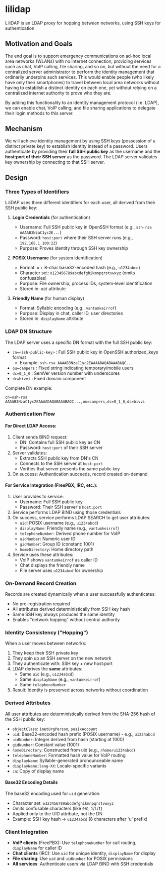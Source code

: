 # lilidap
LiliDAP is an LDAP proxy for hopping between networks, using SSH keys for authentication

## Motivation and Goals

The end goal is to support emergency communications on ad-hoc local area networks (WLANs) with no internet connection, providing services such as chat, VoIP calling, file sharing, and so on, but without the need for a centralized server administrator to perform the identity management that ordinarily underpins such services.  This would enable people (who likely have only their smartphones) to travel between local area networks without having to establish a distinct identity on each one, yet without relying on a centralized internet authority to prove who they are.

By adding this functionality to an identity management protocol (i.e. LDAP), we can enable chat, VoIP calling, and file sharing applications to delegate their login methods to this server.


## Mechanism

We will achieve identity management by using SSH keys (possession of a distinct private key) to establish identity instead of a password. Users authenticate by providing their **full SSH public key** as the username and the **host:port of their SSH server** as the password. The LDAP server validates key ownership by connecting to that SSH server.

## Design

### Three Types of Identifiers

LiliDAP uses three different identifiers for each user, all derived from their SSH public key:

1. **Login Credentials** (for authentication)
   - Username: Full SSH public key in OpenSSH format (e.g., `ssh-rsa AAAAB3NzaC1yc2E...`)
   - Password: `host:port` where their SSH server runs (e.g., `192.168.1.100:22`)
   - Purpose: Proves identity through SSH key ownership

2. **POSIX Username** (for system identification)
   - Format: `u` + 8-char base32-encoded hash (e.g., `u1234abcd`)
   - Character set: `o123456789abcdefghikmnpqrstvwxyz` (omits confusables)
   - Purpose: File ownership, process IDs, system-level identification
   - Stored in: `uid` attribute

3. **Friendly Name** (for human display)
   - Format: Syllabic encoding (e.g., `vantumkeirrof`)
   - Purpose: Display in chat, caller ID, user directories
   - Stored in: `displayName` attribute

### LDAP DN Structure

The LDAP server uses a specific DN format with the full SSH public key:
- `cn=<ssh-public-key>` : Full SSH public key in OpenSSH authorized_keys format
  - Example: `ssh-rsa AAAAB3NzaC1yc2EAAAADAQABAAABAQC...`
- `ou=campers` : Fixed string indicating temporary/mobile users
- `dc=0_1_0` : SemVer version number with underscores
- `dc=bivvi` : Fixed domain component

Complete DN example:
```
cn=ssh-rsa AAAAB3NzaC1yc2EAAAADAQABAAABAQC...,ou=campers,dc=0_1_0,dc=bivvi
```

### Authentication Flow

#### For Direct LDAP Access:
1. Client sends BIND request:
   - DN: Contains full SSH public key as CN
   - Password: `host:port` of their SSH server
2. Server validates:
   - Extracts SSH public key from DN's CN
   - Connects to the SSH server at `host:port`
   - Verifies that server presents the same public key
3. On success: Authentication succeeds, record created on-demand

#### For Service Integration (FreePBX, IRC, etc.):
1. User provides to service:
   - Username: Full SSH public key
   - Password: Their SSH server's `host:port`
2. Service performs LDAP BIND using those credentials
3. On success, service performs LDAP SEARCH to get user attributes:
   - `uid`: POSIX username (e.g., `u1234abcd`)
   - `displayName`: Friendly name (e.g., `vantumkeirrof`)
   - `telephoneNumber`: Derived phone number for VoIP
   - `uidNumber`: Numeric user ID
   - `gidNumber`: Group ID (constant: 1001)
   - `homeDirectory`: Home directory path
4. Service uses these attributes:
   - VoIP shows `vantumkeirrof` as caller ID
   - Chat displays the friendly name
   - File server uses `u1234abcd` for ownership

### On-Demand Record Creation

Records are created dynamically when a user successfully authenticates:
- No pre-registration required
- All attributes derived deterministically from SSH key hash
- Same SSH key always produces the same identity
- Enables "network hopping" without central authority

### Identity Consistency ("Hopping")

When a user moves between networks:
1. They keep their SSH private key
2. They spin up an SSH server on the new network
3. They authenticate with: SSH key + new host:port
4. LDAP derives the **same** attributes:
   - Same `uid` (e.g., `u1234abcd`)
   - Same `displayName` (e.g., `vantumkeirrof`)
   - Same `telephoneNumber`
5. Result: Identity is preserved across networks without coordination

### Derived Attributes

All user attributes are deterministically derived from the SHA-256 hash of the SSH public key:

- `objectClass`: `inetOrgPerson`, `posixAccount`
- `uid`: Base32-encoded hash prefix (POSIX username) - e.g., `u1234abcd`
- `uidNumber`: Integer derived from hash (starting at 1000)
- `gidNumber`: Constant value (1001)
- `homeDirectory`: Constructed from uid (e.g., `/home/u1234abcd`)
- `telephoneNumber`: Formatted hash value for VoIP routing
- `displayName`: Syllable-generated pronounceable name
- `displayName;lang-XX`: Locale-specific variants
- `cn`: Copy of display name

#### Base32 Encoding Details

The base32 encoding used for `uid` generation:
- Character set: `o123456789abcdefghikmnpqrstvwxyz`
- Omits confusable characters (like `0`/`O`, `1`/`l`/`I`)
- Applied only to the UID attribute, not the DN
- Example: SSH key hash → `u1234abcd` (8 characters after 'u' prefix)

### Client Integration
- **VoIP clients** (FreePBX): Use `telephoneNumber` for call routing, `displayName` for caller ID
- **Chat clients** (IRC): Use `uid` for unique identity, `displayName` for display
- **File sharing**: Use `uid` and `uidNumber` for POSIX permissions
- **All services**: Authenticate users via LDAP BIND with SSH credentials
